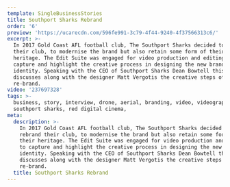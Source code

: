 ```yaml
---
template: SingleBusinessStories
title: Southport Sharks Rebrand
order: '6'
preview: 'https://ucarecdn.com/596fe991-3c79-4f44-9240-4f37566313c6/'
excerpt: >-
  In 2017 Gold Coast AFL football club, The Southport Sharks decided to rebrand
  their club, to modernise the brand but also retain some form of their
  heritage. The Edit Suite was engaged for video production and editing to
  capture and highlight the creative process in designing the new brand and
  identity. Speaking with the CEO of Southport Sharks Dean Bowtell this video
  discusses along with the designer Matt Vergotis the creative steps of the
  re-brand.
video: '237697328'
tags: >-
  business, story, interview, drone, aerial, branding, video, videography,
  southport sharks, red digital cinema,
meta:
  description: >-
    In 2017 Gold Coast AFL football club, The Southport Sharks decided to
    rebrand their club, to modernise the brand but also retain some form of
    their heritage. The Edit Suite was engaged for video production and editing
    to capture and highlight the creative process in designing the new brand and
    identity. Speaking with the CEO of Southport Sharks Dean Bowtell this video
    discusses along with the designer Matt Vergotis the creative steps of the
    re-brand.
  title: Southport Sharks Rebrand
---
```


